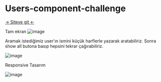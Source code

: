 # Users-component-challenge
<a href="https://users-component-challenge.netlify.app/"> -> Siteye git <- </a>

Tam ekran
![image](https://user-images.githubusercontent.com/76450122/201339707-3625b820-ba78-443a-9076-487151641b25.png)

Aramak istediğimiz user'ın ismini küçük harflerle yazarak aratabiliriz. Sonra show all butona basıp hepsini tekrar çağırabiliriz.

![image](https://user-images.githubusercontent.com/76450122/201339796-9d9110ee-f355-4d7b-bb89-4d44c5da7f5e.png)

Responsive Tasarım

![image](https://user-images.githubusercontent.com/76450122/201340379-ad1867dd-abf3-496c-a410-30f9c784e861.png)
